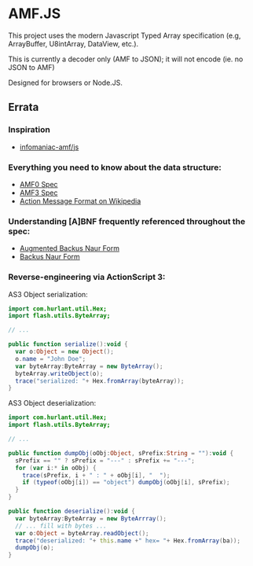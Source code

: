 # AMF.JS

This project uses the modern Javascript Typed Array specification (e.g, ArrayBuffer, U8intArray, DataView, etc.).

This is currently a decoder only (AMF to JSON); it will not encode (ie. no JSON to AMF)

Designed for browsers or Node.JS.

## Errata

### Inspiration

- [infomaniac-amf/js](https://github.com/infomaniac-amf/js)

### Everything you need to know about the data structure:

- [AMF0 Spec](http://download.macromedia.com/pub/labs/amf/amf0_spec_121207.pdf)
- [AMF3 Spec](http://wwwimages.adobe.com/www.adobe.com/content/dam/Adobe/en/devnet/amf/pdf/amf-file-format-spec.pdf)
- [Action Message Format on Wikipedia](https://en.wikipedia.org/wiki/Action_Message_Format)

### Understanding [A]BNF frequently referenced throughout the spec:

- [Augmented Backus Naur Form](https://en.wikipedia.org/wiki/Augmented_Backus%E2%80%93Naur_Form)
- [Backus Naur Form](https://en.wikipedia.org/wiki/Backus%E2%80%93Naur_Form)

### Reverse-engineering via ActionScript 3:

AS3 Object serialization:

```actionscript
import com.hurlant.util.Hex;
import flash.utils.ByteArray;

// ...

public function serialize():void {
  var o:Object = new Object();
  o.name = "John Doe";
  var byteArray:ByteArray = new ByteArray();
  byteArray.writeObject(o);
  trace("serialized: "+ Hex.fromArray(byteArray));
}
```

AS3 Object deserialization:

```actionscript
import com.hurlant.util.Hex;
import flash.utils.ByteArray;

// ...

public function dumpObj(oObj:Object, sPrefix:String = ""):void {
  sPrefix == "" ? sPrefix = "---" : sPrefix += "---";
  for (var i:* in oObj) {
    trace(sPrefix, i + " : " + oObj[i], "  ");
    if (typeof(oObj[i]) == "object") dumpObj(oObj[i], sPrefix);
  }
}

public function deserialize():void {
  var byteArray:ByteArray = new ByteArrray();
  // ... fill with bytes ...
  var o:Object = byteArray.readObject();
  trace("deserialized: "+ this.name +" hex= "+ Hex.fromArray(ba));
  dumpObj(o);
}
```
